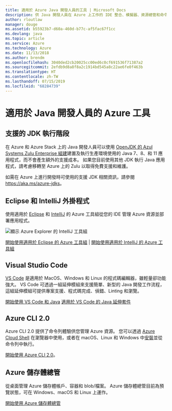 ```yaml
---
title: 適用於 Azure Java 開發人員的工具 | Microsoft Docs
description: 供 Java 開發人員在 Azure 上工作的 IDE 整合、模擬器、資源總管和命令列介面。
author: rloutlaw
manager: douge
ms.assetid: b55923b7-d60a-460d-b77c-af5fac67f1cc
ms.devlang: java
ms.topic: article
ms.service: Azure
ms.technology: Azure
ms.date: 11/13/2018
ms.author: brendm
ms.openlocfilehash: 3040ded2cb20025cc00ed6c0cf691536f71387a2
ms.sourcegitcommit: 2efdb9d8a8f8a2c1914bd545a8c22ae6fe0f463b
ms.translationtype: HT
ms.contentlocale: zh-TW
ms.lasthandoff: 07/15/2019
ms.locfileid: "68284739"
---
```

# <a name="azure-tools-for-java-developers"></a>適用於 Java 開發人員的 Azure 工具

## <a name="supported-jdk-runtimes"></a>支援的 JDK 執行階段

在 Azure 和 Azure Stack 上的 Java 開發人員可以使用 [OpenJDK 的 Azul Systems Zulu Enterprise 組建](https://www.azul.com/downloads/azure-only/zulu/)建置及執行生產環境使用的 Java 7、8、和 11 應用程式，而不會產生額外的支援成本。 如果您目前使用其他 JDK 執行 Java 應用程式，請考慮移轉至 Azure 上的 Zulu 以取得免費支援和維護。 

如需在 Azure 上進行開發時可使用的支援 JDK 相關資訊，請參閱 <https://aka.ms/azure-jdks>。

## <a name="eclipse-and-intellij-plugins"></a>Eclipse 和 IntelliJ 外掛程式

使用適用於 [Eclipse](eclipse/azure-toolkit-for-eclipse.md) 和 [IntelliJ](intellij/azure-toolkit-for-intellij.md) 的 Azure 工具組從您的 IDE 管理 Azure 資源並部署應用程式。   

![顯示 Azure Explorer 的 IntelliJ 工具組](media/intelliJ-azure-explorer.png)

[開始使用適用於 Eclipse 的 Azure 工具組](https://docs.microsoft.com/azure/app-service-web/app-service-web-eclipse-create-hello-world-web-app) | [開始使用適用於 IntelliJ 的 Azure 工具組](https://docs.microsoft.com/azure/app-service-web/app-service-web-intellij-create-hello-world-web-app) 

## <a name="visual-studio-code"></a>Visual Studio Code

[VS Code](https://code.visualstudio.com/) 是適用於 MacOS、Windows 和 Linux 的程式碼編輯器，雖輕量卻功能強大。 VS Code 可透過一組延伸模組來支援簡單、新型的 Java 開發工作流程，這組延伸模組可提供專案支援、程式碼完成、偵錯、Linting 和瀏覽。

[開始使用 VS Code 和 Java](https://code.visualstudio.com/docs/java)
[適用於 VS Code 的 Java 延伸套件](https://code.visualstudio.com/docs/java/extensions)  

## <a name="azure-cli-20"></a>Azure CLI 2.0

Azure CLI 2.0 提供了命令列體驗供您管理 Azure 資源。 您可以透過 [Azure Cloud Shell](https://docs.microsoft.com/azure/cloud-shell/overview) 在瀏覽器中使用，或者在 macOS、Linux 和 Windows 中[安裝](https://docs.microsoft.com/cli/azure/install-azure-cli)並從命令列中執行。

[開始使用 Azure CLI 2.0](https://docs.microsoft.com/cli/azure/get-started-with-azure-cli)。

## <a name="azure-storage-explorer"></a>Azure 儲存體總管 

從桌面管理 Azure 儲存體帳戶、容器和 blob/檔案。 Azure 儲存體總管目前為預覽狀態，可在 Windows、macOS 和 Linux 上運作。

[開始使用 Azure 儲存體總管](https://docs.microsoft.com/azure/vs-azure-tools-storage-manage-with-storage-explorer)
